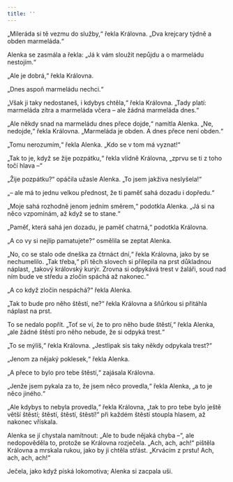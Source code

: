 ```yaml
---
title: ''
---
```


„Mileráda si tě vezmu do služby,“ řekla Královna. „Dva krejcary týdně a obden marmeláda.“

Alenka se zasmála a řekla: „Já k vám sloužit nepůjdu a o marmeládu nestojím.“

„Ale je dobrá,“ řekla Královna.

„Dnes aspoň marmeládu nechci.“

„Však ji taky nedostaneš, i kdybys chtěla,“ řekla Královna. „Tady platí: marmeláda zítra a marmeláda včera – ale žádná marmeláda dnes.“

„Ale někdy snad na marmeládu dnes přece dojde,“ namítla Alenka. „Ne, nedojde,“ řekla Královna. „Marmeláda je obden. A dnes přece není obden.“

„Tomu nerozumím,“ řekla Alenka. „Kdo se v tom má vyznat!“

„Tak to je, když se žije pozpátku,“ řekla vlídně Královna, „zprvu se ti z toho točí hlava –“

„Žije pozpátku?“ opáčila užasle Alenka. „To jsem jakživa neslyšela!“

„– ale má to jednu velkou přednost, že ti paměť sahá dozadu i dopředu.“

„Moje sahá rozhodně jenom jedním směrem,“ podotkla Alenka. „Já si na něco vzpomínám, až když se to stane.“

„Paměť, která sahá jen dozadu, je paměť chatrná,“ podotkla Královna.

„A co vy si nejlíp pamatujete?“ osmělila se zeptat Alenka.

„No, co se stalo ode dneška za čtrnáct dní,“ řekla Královna, jako by se nechumelilo. „Tak třeba,“ při těch slovech si přilepila na prst důkladnou náplast, „takový královský kurýr. Zrovna si odpykává trest v žaláři, soud nad ním bude ve středu a zločin spáchá až nakonec.“

„A co když zločin nespáchá?“ řekla Alenka.

„Tak to bude pro něho štěstí, ne?“ řekla Královna a šňůrkou si přitáhla náplast na prst.

To se nedalo popřít. „Toť se ví, že to pro něho bude štěstí,“ řekla Alenka, „ale žádné štěstí pro něho nebude, že si odpyká trest.“

„To se mýlíš,“ řekla Královna. „Jestlipak sis taky někdy odpykala trest?“

„Jenom za nějaký poklesek,“ řekla Alenka.

„A přece to bylo pro tebe štěstí,“ zajásala Královna.

„Jenže jsem pykala za to, že jsem něco provedla,“ řekla Alenka, „a to je něco jiného.“

„Ale kdybys to nebyla provedla,“ řekla Královna, „tak to pro tebe bylo ještě větší štěstí; štěstí, štěstí, štěstí!“ při každém štěstí stoupla hlasem, až nakonec vřískala.

Alenka se jí chystala namítnout: „Ale to bude nějaká chyba –“, ale nedopověděla to, protože se Královna rozječela. „Ach, ach, ach!“ pištěla Královna a mrskala rukou, jako by ji chtěla střást. „Krvácím z prstu! Ach, ach, ach, ach!“

Ječela, jako když píská lokomotiva; Alenka si zacpala uši.
